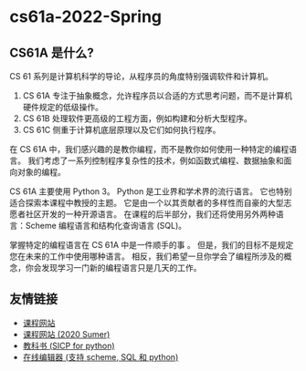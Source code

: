 # cs61a-2022-Spring


## CS61A 是什么?

CS 61 系列是计算机科学的导论，从程序员的角度特别强调软件和计算机。

1. CS 61A 专注于抽象概念，允许程序员以合适的方式思考问题，而不是计算机硬件规定的低级操作。
2. CS 61B 处理软件更高级的工程方面，例如构建和分析大型程序。
3. CS 61C 侧重于计算机底层原理以及它们如何执行程序。

在 CS 61A 中，我们感兴趣的是教你编程，而不是教你如何使用一种特定的编程语言。 我们考虑了一系列控制程序复杂性的技术，例如函数式编程、数据抽象和面向对象的编程。

CS 61A 主要使用 Python 3。 Python 是工业界和学术界的流行语言。 它也特别适合探索本课程中教授的主题。 它是由一个以其贡献者的多样性而自豪的大型志愿者社区开发的一种开源语言。 在课程的后半部分，我们还将使用另外两种语言：Scheme 编程语言和结构化查询语言 (SQL)。

掌握特定的编程语言在 CS 61A 中是一件顺手的事 。 但是，我们的目标不是规定您在未来的工作中使用哪种语言。 相反，我们希望一旦你学会了编程所涉及的概念，你会发现学习一门新的编程语言只是几天的工作。

## 友情链接

- [课程网站](https://cs61a.org/)
- [课程网站 (2020 Sumer)](https://inst.eecs.berkeley.edu/~cs61a/su20/)
- [教科书 (SICP for python)](http://composingprograms.com/pages/11-getting-started.html) 
- [在线编辑器 (支持 scheme, SQL 和 python)](https://code.cs61a.org)